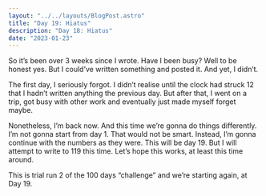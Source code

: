 ```yaml
---
layout: "../../layouts/BlogPost.astro"
title: "Day 19: Hiatus"
description: "Day 18: Hiatus"
date: "2023-01-23"
---
```




So it’s been over 3 weeks since I wrote. Have I been busy? Well to be honest yes. But I could’ve written something and posted it. And yet, I didn’t.

The first day, I seriously forgot. I didn’t realise until the clock had struck 12 that I hadn’t written anything the previous day. But after that, I went on a trip, got busy with other work and eventually just made myself forget maybe.

Nonetheless, I’m back now. And this time we’re gonna do things differently. I’m not gonna start from day 1. That would not be smart. Instead, I’m gonna continue with the numbers as they were. This will be day 19. But I will attempt to write to 119 this time. Let’s hope this works, at least this time around.

This is trial run 2 of the 100 days “challenge” and we’re starting again, at Day 19.

